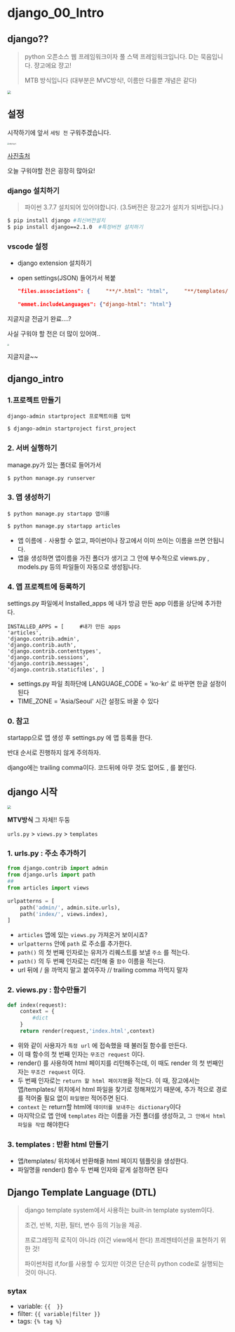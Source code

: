 # django_00_Intro

## django??

>python 오픈소스 웹 프레임워크이자 풀 스택 프레임워크입니다. D는 묵음입니다. 쟝고에요 쟝고!
>
>MTB 방식입니다 (대부분은 MVC방식!, 이름만 다를뿐 개념은 같다)

<img src="../images/django_mtv.PNG" style="zoom:50%;" />



## 설정

시작하기에 앞서 `세팅 전` 구워주겠습니다.

<img src="../images/setting.jpg" alt="세팅전굽기" style="zoom:25%;" />

[사진출처](https://www.10000recipe.com/recipe/6905834)

오늘 구워야할 전은 굉장히 많아요!

### django 설치하기

> 파이썬 3.7.7 설치되어 있어야합니다. (3.5버전은 장고2가 설치가 되버립니다.)

```bash
$ pip install django #최신버전설치
$ pip install django==2.1.0  #특정버젼 설치하기
```



### vscode 설정

- django extension 설치하기

- open settings(JSON) 들어가서 복붙

  ```json
  "files.associations": {     "**/*.html": "html",     "**/templates/**/*.html": "django-html",     "**/templates/**/*": "django-txt",     "**/requirements{/**,*}.{txt,in}": "pip-requirements" }, 
   
  "emmet.includeLanguages": {"django-html": "html"}
  ```



지글지글 전굽기 완료....?

사실 구워야 할 전은 더 많이 있어여..

<img src="django_00_Intro.assets/037F3B4E511847D931" style="zoom:25%;" />

지글지글~~



## django_intro

### 1.프로젝트 만들기

```
django-admin startproject 프로젝트이름 입력
```

```bash
$ django-admin startproject first_project
```

### 2. 서버 실행하기

manage.py가 있는 폴더로 들어가서

```bash
$ python manage.py runserver
```

### 3. 앱 생성하기

```
$ python manage.py startapp 앱이름
```

```bash
$ python manage.py startapp articles
```

-  앱 이름에 `-` 사용할 수 없고, 파이썬이나 장고에서 이미 쓰이는 이름을 쓰면 안됩니다.
- 앱을 생성하면 앱이름을 가진 폴더가 생기고 그 안에 부수적으로 views.py , models.py 등의 파일들이 자동으로 생성됩니다.

### 4. 앱 프로젝트에 등록하기

settings.py 파일에서 Installed_apps 에 내가 방금 만든 app 이름을 상단에 추가한다.

```django
INSTALLED_APPS = [     #내가 만든 apps     
'articles',          
'django.contrib.admin',     
'django.contrib.auth',     
'django.contrib.contenttypes',     
'django.contrib.sessions',     
'django.contrib.messages',     
'django.contrib.staticfiles', ]

```

- settings.py 파일 최하단에 LANGUAGE_CODE = 'ko-kr' 로 바꾸면 한글 설정이 된다
- TIME_ZONE = 'Asia/Seoul' 시간 설정도 바꿀 수 있다

### 0. 참고

startapp으로 앱 생성 후 settings.py 에 앱 등록을 한다. 

반대 순서로 진행하지 않게 주의하자. 

django에는 trailing comma이다. 코드뒤에 아무 것도 없어도 , 를 붙인다. 



## django 시작



<img src="../images/django_mtv.PNG" style="zoom:50%;" />

**MTV방식** 그 자체!! 두둥

`urls.py` > `views.py` > `templates`

### 1. urls.py : 주소 추가하기

```python
from django.contrib import admin 
from django.urls import path
##
from articles import views 
 
urlpatterns = [     
    path('admin/', admin.site.urls),     
    path('index/', views.index),
]

```

- `articles` 앱에 있는 `views.py` 가져온거 보이시죠?
- `urlpatterns` 안에 `path` 로 주소를 추가한다. 
- `path()` 의 첫 번째 인자로는 유저가 리퀘스트를 보낼 `주소` 를 적는다.
-  `path()` 의 두 번째 인자로는 리턴해 줄 `함수` 이름을 적는다. 
- url 뒤에 / 을 까먹지 말고 붙여주자  //   trailing comma 까먹지 말자

### 2. views.py : 함수만들기

```python
def index(request):  
    context = {
        #dict
    }
    return render(request,'index.html',context)
```

- 위와 같이 사용자가 `특정 url` 에 접속했을 때 불러질 함수를 만든다. 
- 이 때 함수의 첫 번째 인자는 `무조건 request` 이다. 
- render() 를 사용하여 html 페이지를 리턴해주는데, 이 때도 render 의 첫 번째인자는 `무조건 request` 이다. 
- 두 번째 인자로는 `return 할 html 페이지명`을 적는다. 이 때, 장고에서는  앱/templates/ 위치에서 html 파일을 찾기로 정해져있기 때문에, 추가 적으로 경로를 적어줄 필요 없이 `파일명만` 적어주면 된다. 
- `context` 는 return할 html에 `데이터를 보내주는 dictionary`이다
- 마지막으로 앱 안에 `templates` 라는 이름을 가진 폴더를 생성하고, `그 안에서 html 파일을 작업` 해야한다



### 3. templates : 반환 html 만들기

- 앱/templates/ 위치에서 반환해줄 html 페이지 템플릿을 생성한다. 
- 파일명을 render() 함수 두 번째 인자와 같게 설정하면 된다



## Django Template Language (DTL)

>django template system에서 사용하는 built-in template system이다.
>
>조건, 반복, 치환, 필터, 변수 등의 기능을 제공.
>
>프로그래밍적 로직이 아니라 (이건 view에서 한다) 프레젠테이션을 표현하기 위한 것!
>
>파이썬처럼 if,for를 사용할 수 있지만 이것은 단순히 python code로 실행되는 것이 아니다.

### sytax

- variable: `{{  }}`
- filter:  `{{ variable|filter }}`
- tags:  `{% tag %}`